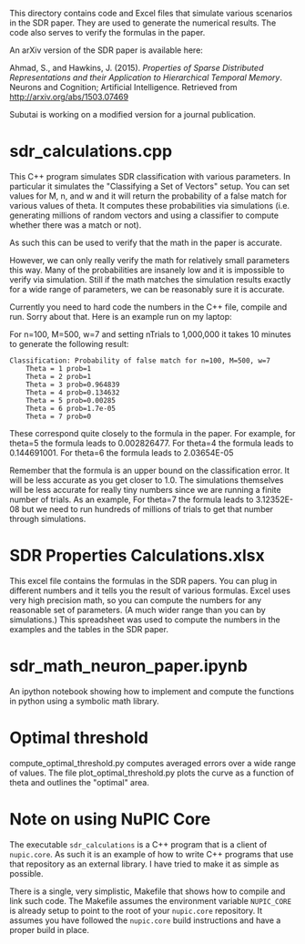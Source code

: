 
This directory contains code and Excel files that simulate various scenarios in 
the SDR paper. They are used to generate the numerical results. The code also
serves to verify the formulas in the paper.

An arXiv version of the SDR paper is available here:

Ahmad, S., and Hawkins, J. (2015). *Properties of Sparse Distributed
Representations and their Application to Hierarchical Temporal Memory*. Neurons
and Cognition; Artificial Intelligence. Retrieved from
http://arxiv.org/abs/1503.07469

Subutai is working on a modified version for a journal publication.


sdr_calculations.cpp
====================

This C++ program simulates SDR classification with various parameters.  In 
particular it simulates the "Classifying a Set of Vectors" setup. You can set
values for M, n, and w and it will return the probability of a false match 
for various values of theta. It computes these probabilities via simulations 
(i.e. generating millions of random vectors and using a classifier to compute
whether there was a match or not). 

As such this can be used to verify that the math in the paper is accurate. 

However, we can only really verify the math for relatively small parameters 
this way. Many of the probabilities are insanely low and it is impossible to 
verify via simulation.  Still if the math matches the simulation results 
exactly for a wide range of parameters, we can be reasonably sure it is 
accurate.

Currently you need to hard code the numbers in the C++ file,  compile and run.
Sorry about that. Here is an example run on my laptop:

For n=100, M=500, w=7 and setting nTrials to 1,000,000 it takes 10 minutes to
generate the following result:
```
Classification: Probability of false match for n=100, M=500, w=7
    Theta = 1 prob=1
    Theta = 2 prob=1
    Theta = 3 prob=0.964839
    Theta = 4 prob=0.134632
    Theta = 5 prob=0.00285
    Theta = 6 prob=1.7e-05
    Theta = 7 prob=0
```

These correspond quite closely to the formula in the paper. For example, for
theta=5 the formula leads to 0.002826477. For theta=4 the formula leads to
0.144691001.  For theta=6 the formula leads to 2.03654E-05  

Remember  that  the formula is an upper bound on the classification error. It 
will be less accurate as you get closer to 1.0. The simulations themselves will
be less accurate for really tiny numbers since we are running a finite number of
trials.  As an example, For theta=7 the  formula leads to 3.12352E-08 but we
need to run hundreds of millions of  trials to get that number through
simulations.

SDR Properties Calculations.xlsx
================================

This excel file contains the formulas in the SDR papers. You can plug in 
different numbers and it tells you the result of various formulas.  Excel  uses
very high precision math, so you can compute the numbers for any  reasonable set
of parameters. (A much wider range than you can by simulations.) This
spreadsheet was used to compute the numbers in the examples and the tables in
the SDR paper. 

sdr_math_neuron_paper.ipynb
===========================

An ipython notebook showing how to implement and compute the functions in
python using a symbolic math library.


Optimal threshold
=================

compute_optimal_threshold.py computes averaged errors over a wide range of values.
The file plot_optimal_threshold.py plots the curve as a function of theta and
outlines the "optimal" area.

Note on using NuPIC Core
========================

The executable `sdr_calculations` is a C++ program that is a client of 
`nupic.core`. As such it is an example of how to write C++ programs that use
that repository as an external library. I have tried to make it as simple as
possible. 

There is a single, very simplistic, Makefile that shows how to compile and link
such code.  The Makefile assumes the environment variable `NUPIC_CORE` is
already setup to point to the root of your `nupic.core` repository.  It 
assumes you have followed the `nupic.core` build instructions and have a 
proper build in place. 

